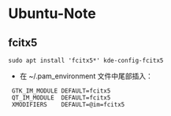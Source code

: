 # Ubuntu-Note

## fcitx5

```
sudo apt install 'fcitx5*' kde-config-fcitx5
```

- 在 ~/.pam_environment 文件中尾部插入：
```
 GTK_IM_MODULE DEFAULT=fcitx5
 QT_IM_MODULE  DEFAULT=fcitx5
 XMODIFIERS    DEFAULT=@im=fcitx5
```
